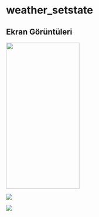 # weather_setstate

## Ekran Görüntüleri

<img src="https://i.hizliresim.com/6wntec8.png/" width="200" height="400" />

![](https://i.hizliresim.com/smwqh5t.png)

![](https://i.hizliresim.com/9kfacek.png)

